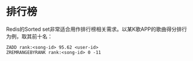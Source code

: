 # 排行榜
Redis的Sorted set非常适合用作排行榜相关需求。以某K歌APP的歌曲得分排行为例，取其前十名：
```
ZADD rank:<song-id> 95.62 <user-id>
ZREMRANGEBYRANK rank:<song-id> 0 -11
```

